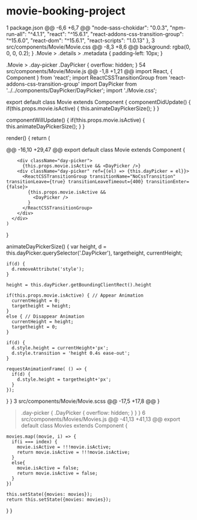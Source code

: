 # movie-booking-project
  1  package.json 
@@ -6,6 +6,7 @@
    "node-sass-chokidar": "0.0.3",
    "npm-run-all": "^4.1.1",
    "react": "^15.6.1",
    "react-addons-css-transition-group": "^15.6.0",
    "react-dom": "^15.6.1",
    "react-scripts": "1.0.13"
  },
  3  src/components/Movie/Movie.css 
@@ -8,3 +8,6 @@
    background: rgba(0, 0, 0, 0.2); }
  .Movie > .details > .metadata {
    padding-left: 10px; }

.Movie > .day-picker .DayPicker {
  overflow: hidden; }
  54  src/components/Movie/Movie.js 
@@ -1,8 +1,21 @@
import React, { Component } from 'react';
import ReactCSSTransitionGroup from 'react-addons-css-transition-group'
import DayPicker from '../../components/DayPicker/DayPicker';
import './Movie.css';

export default class Movie extends Component {
  componentDidUpdate() {
    if(this.props.movie.isActive) {
      this.animateDayPickerSize();
    }
  }

  componentWillUpdate() {
    if(!this.props.movie.isActive) {
      this.animateDayPickerSize();
    }
  }

  render() {
    return (
      <div className="Movie">
@@ -16,10 +29,47 @@ export default class Movie extends Component {
          </div>
        </div>

        <div className="day-picker">
          {this.props.movie.isActive && <DayPicker />}
        <div className="day-picker" ref={(el) => {this.dayPicker = el}}>
          <ReactCSSTransitionGroup transitionName="NoCssTransition" transitionLeave={true} transitionLeaveTimeout={400} transitionEnter={false}>
            {this.props.movie.isActive &&
              <DayPicker />
            }
          </ReactCSSTransitionGroup>
        </div>
      </div>
    )
  }

  animateDayPickerSize() {
    var height,
        d = this.dayPicker.querySelector('.DayPicker'),
        targetheight,
        currentHeight;

    if(d) {
      d.removeAttribute('style');
    }

    height = this.dayPicker.getBoundingClientRect().height

    if(this.props.movie.isActive) { // Appear Animation
      currentHeight = 0;
      targetheight = height;
    }
    else { // Disappear Animation
      currentHeight = height;
      targetheight = 0;
    }

    if(d) {
      d.style.height = currentHeight+'px';
      d.style.transition = 'height 0.4s ease-out';
    }

    requestAnimationFrame( () => {
      if(d) {
        d.style.height = targetheight+'px';
      }
    });
  }
}
  3  src/components/Movie/Movie.scss 
@@ -17,5 +17,8 @@
  }

  >.day-picker {
    .DayPicker {
      overflow: hidden;
    }
  }
}
  6  src/components/Movies/Movies.js 
@@ -41,13 +41,13 @@ export default class Movies extends Component {

    movies.map((movie, i) => {
      if(i === index) {
        movie.isActive = !!!movie.isActive;
        return movie.isActive = !!!movie.isActive;
      }
      else{
        movie.isActive = false;
        return movie.isActive = false;
      }
    })

    this.setState({movies: movies});
    return this.setState({movies: movies});
  }
}
